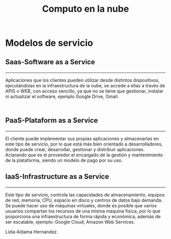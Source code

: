 <html>
<head>
<!-- CSS -->
<link rel="stylesheet" href="https://cdn.jsdelivr.net/npm/bootstrap@4.5.3/dist/css/bootstrap.min.css" integrity="sha384-TX8t27EcRE3e/ihU7zmQxVncDAy5uIKz4rEkgIXeMed4M0jlfIDPvg6uqKI2xXr2" crossorigin="anonymous">
<!-- jQuery and JS bundle w/ Popper.js -->
</head>
<body>

<div class="jumbotron">
  <h1 
      <p style="text-align:center">Computo en la nube</p></h1>
  <h1 class="display-4"></br>Modelos de servicio</h1>
  <h2
      <img src="servicios.jpg" class="card-img-top" alt="...">
      <p class="lead">Saas-Software as a Service</p></h2>
  <hr class="my-4">
  <p>Aplicaciones que los clientes pueden utilizar desde distintos dispositivos, ejecutándolas en la infraestructura de la nube, se accede a ellas a través de APIS o WEB, con acceso sencillo, ya que no se tiene que gestionar, instalar ni actualizar el software, ejemplo Google Drive, Gmail.</p>
</div>

  <div class="jumbotron">
  <h2
    <p class="lead"></br>PaaS-Plataform as a Service</p></h2>
  <hr class="my-4">
  <p>El cliente puede implementar sus propias aplicaciones y almacenarlas en este tipo de servicio, por lo que está más bien orientado a desarrolladores, donde puede crear, desarrollar, gestionar y distribuir aplicaciones. Aclarando que es el proveedor el encargado de la gestión y mantenimiento de la plataforma, siendo un modelo de pago por su uso.</p>
</div>
  
  <div class="jumbotron">
  <h2
  <p class="lead">IaaS-Infrastructure as a Service</p></h2>
  <hr class="my-4">
  <p>Este tipo de servicio, controla las capacidades de almacenamiento, equipos de red, memoria, CPU, espacio en disco y centros de datos bajo demanda. Se puede hacer uso de máquinas virtuales, donde es posible que varios usuarios compartan los recursos de una misma maquina física, por lo que proporciona una infraestructura  de forma rápida y económica, además de ser escalable, ejemplo: Google Cloud, Amazon Web Services.</p>
</div>

</div>
	<p class="card-text">Lidia Aldama Hernandez.</p>
  </div>
</div>
</body>
</html>
